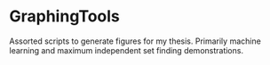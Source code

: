 GraphingTools
=============

Assorted scripts to generate figures for my thesis. Primarily machine learning and maximum independent set finding demonstrations.
